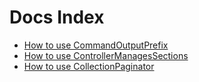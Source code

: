 # Docs Index

* [How to use CommandOutputPrefix](./01-CommandOutputPrefix.md)
* [How to use ControllerManagesSections](./02-ControllerManagesSections.md)
* [How to use CollectionPaginator](./03-CollectionPaginator.md)
